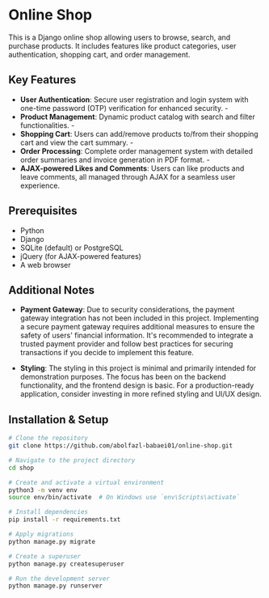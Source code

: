 # Online Shop

This is a Django online shop allowing users to browse, search, and purchase products. It includes features like product categories, user authentication, shopping cart, and order management.

## Key Features
- **User Authentication**: Secure user registration and login system with one-time password (OTP) verification for enhanced security. -
-  **Product Management**: Dynamic product catalog with search and filter functionalities. -
-  **Shopping Cart**: Users can add/remove products to/from their shopping cart and view the cart summary. -
-  **Order Processing**: Complete order management system with detailed order summaries and invoice generation in PDF format. -
-  **AJAX-powered Likes and Comments**: Users can like products and leave comments, all managed through AJAX for a seamless user experience.



## Prerequisites
- Python 
- Django 
- SQLite (default) or PostgreSQL
- jQuery (for AJAX-powered features) 
- A web browser


## Additional Notes

- **Payment Gateway**: Due to security considerations, the payment gateway integration has not been included in this project. Implementing a secure payment gateway requires additional measures to ensure the safety of users' financial information. It's recommended to integrate a trusted payment provider and follow best practices for securing transactions if you decide to implement this feature.

- **Styling**: The styling in this project is minimal and primarily intended for demonstration purposes. The focus has been on the backend functionality, and the frontend design is basic. For a production-ready application, consider investing in more refined styling and UI/UX design.



## Installation & Setup
```bash
# Clone the repository
git clone https://github.com/abolfazl-babaei01/online-shop.git

# Navigate to the project directory
cd shop

# Create and activate a virtual environment
python3 -m venv env
source env/bin/activate  # On Windows use `env\Scripts\activate`

# Install dependencies
pip install -r requirements.txt

# Apply migrations
python manage.py migrate

# Create a superuser
python manage.py createsuperuser

# Run the development server
python manage.py runserver

